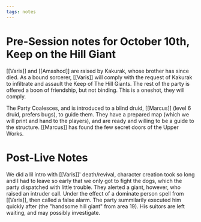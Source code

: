 ```yaml
---
tags: notes
---
```

# Pre-Session notes for October 10th, Keep on the Hill Giant
[[Varis]] and [[Amashod]] are raised by Kakurak, whose brother has since died. As a bound sorcerer, [[Varis]] will comply with the request of Kakurak to infiltrate and assault the Keep of The Hill Giants. The rest of the party is offered a boon of friendship, but not binding. This is a oneshot, they will comply.

The Party Coalesces, and is introduced to a blind druid, [[Marcus]] (level 6 druid, prefers bugs), to guide them. They have a prepared map (which we will print and hand to the players), and are ready and willing to be a guide to the structure. [[Marcus]] has found the few secret doors of the Upper Works.

# Post-Live Notes
We did a lil intro with [[Varis]]' death/revival, character creation took so long and I had to leave so early that we only got to fight the dogs, which the party dispatched with little trouble. They alerted a giant, however, who raised an intruder call. Under the effect of a dominate person spell from [[Varis]], then called a false alarm. The party summilarily executed him quickly after (the "handsome hill giant" from area 19). His suitors are left waiting, and may possibly investigate.